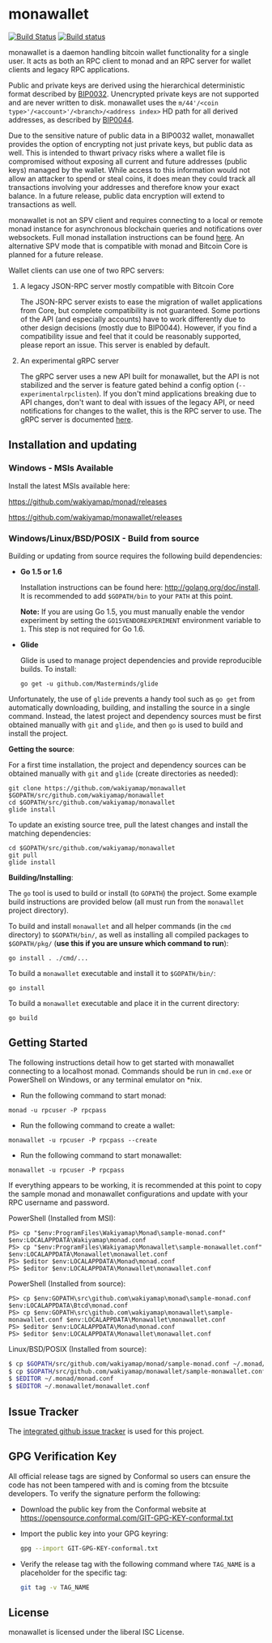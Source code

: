 monawallet
=========

[![Build Status](https://travis-ci.org/wakiyamap/monawallet.png?branch=master)](https://travis-ci.org/wakiyamap/monawallet)
[![Build status](https://ci.appveyor.com/api/projects/status/88nxvckdj8upqr36/branch/master?svg=true)](https://ci.appveyor.com/project/jrick/monawallet/branch/master)

monawallet is a daemon handling bitcoin wallet functionality for a
single user.  It acts as both an RPC client to monad and an RPC server
for wallet clients and legacy RPC applications.

Public and private keys are derived using the hierarchical
deterministic format described by
[BIP0032](https://github.com/bitcoin/bips/blob/master/bip-0032.mediawiki).
Unencrypted private keys are not supported and are never written to
disk.  monawallet uses the
`m/44'/<coin type>'/<account>'/<branch>/<address index>`
HD path for all derived addresses, as described by
[BIP0044](https://github.com/bitcoin/bips/blob/master/bip-0044.mediawiki).

Due to the sensitive nature of public data in a BIP0032 wallet,
monawallet provides the option of encrypting not just private keys, but
public data as well.  This is intended to thwart privacy risks where a
wallet file is compromised without exposing all current and future
addresses (public keys) managed by the wallet. While access to this
information would not allow an attacker to spend or steal coins, it
does mean they could track all transactions involving your addresses
and therefore know your exact balance.  In a future release, public data
encryption will extend to transactions as well.

monawallet is not an SPV client and requires connecting to a local or
remote monad instance for asynchronous blockchain queries and
notifications over websockets.  Full monad installation instructions
can be found [here](https://github.com/wakiyamap/monad).  An alternative
SPV mode that is compatible with monad and Bitcoin Core is planned for
a future release.

Wallet clients can use one of two RPC servers:

  1. A legacy JSON-RPC server mostly compatible with Bitcoin Core

     The JSON-RPC server exists to ease the migration of wallet applications
     from Core, but complete compatibility is not guaranteed.  Some portions of
     the API (and especially accounts) have to work differently due to other
     design decisions (mostly due to BIP0044).  However, if you find a
     compatibility issue and feel that it could be reasonably supported, please
     report an issue.  This server is enabled by default.

  2. An experimental gRPC server

     The gRPC server uses a new API built for monawallet, but the API is not
     stabilized and the server is feature gated behind a config option
     (`--experimentalrpclisten`).  If you don't mind applications breaking due
     to API changes, don't want to deal with issues of the legacy API, or need
     notifications for changes to the wallet, this is the RPC server to use.
     The gRPC server is documented [here](./rpc/documentation/README.md).

## Installation and updating

### Windows - MSIs Available

Install the latest MSIs available here:

https://github.com/wakiyamap/monad/releases

https://github.com/wakiyamap/monawallet/releases

### Windows/Linux/BSD/POSIX - Build from source

Building or updating from source requires the following build dependencies:

- **Go 1.5 or 1.6**

  Installation instructions can be found here: http://golang.org/doc/install.
  It is recommended to add `$GOPATH/bin` to your `PATH` at this point.

  **Note:** If you are using Go 1.5, you must manually enable the vendor
    experiment by setting the `GO15VENDOREXPERIMENT` environment variable to
    `1`.  This step is not required for Go 1.6.

- **Glide**

  Glide is used to manage project dependencies and provide reproducible builds.
  To install:

  `go get -u github.com/Masterminds/glide`

Unfortunately, the use of `glide` prevents a handy tool such as `go get` from
automatically downloading, building, and installing the source in a single
command.  Instead, the latest project and dependency sources must be first
obtained manually with `git` and `glide`, and then `go` is used to build and
install the project.

**Getting the source**:

For a first time installation, the project and dependency sources can be
obtained manually with `git` and `glide` (create directories as needed):

```
git clone https://github.com/wakiyamap/monawallet $GOPATH/src/github.com/wakiyamap/monawallet
cd $GOPATH/src/github.com/wakiyamap/monawallet
glide install
```

To update an existing source tree, pull the latest changes and install the
matching dependencies:

```
cd $GOPATH/src/github.com/wakiyamap/monawallet
git pull
glide install
```

**Building/Installing**:

The `go` tool is used to build or install (to `GOPATH`) the project.  Some
example build instructions are provided below (all must run from the `monawallet`
project directory).

To build and install `monawallet` and all helper commands (in the `cmd`
directory) to `$GOPATH/bin/`, as well as installing all compiled packages to
`$GOPATH/pkg/` (**use this if you are unsure which command to run**):

```
go install . ./cmd/...
```

To build a `monawallet` executable and install it to `$GOPATH/bin/`:

```
go install
```

To build a `monawallet` executable and place it in the current directory:

```
go build
```

## Getting Started

The following instructions detail how to get started with monawallet connecting
to a localhost monad.  Commands should be run in `cmd.exe` or PowerShell on
Windows, or any terminal emulator on *nix.

- Run the following command to start monad:

```
monad -u rpcuser -P rpcpass
```

- Run the following command to create a wallet:

```
monawallet -u rpcuser -P rpcpass --create
```

- Run the following command to start monawallet:

```
monawallet -u rpcuser -P rpcpass
```

If everything appears to be working, it is recommended at this point to
copy the sample monad and monawallet configurations and update with your
RPC username and password.

PowerShell (Installed from MSI):
```
PS> cp "$env:ProgramFiles\Wakiyamap\Monad\sample-monad.conf" $env:LOCALAPPDATA\Wakiyamap\monad.conf
PS> cp "$env:ProgramFiles\Wakiyamap\Monawallet\sample-monawallet.conf" $env:LOCALAPPDATA\Monawallet\monawallet.conf
PS> $editor $env:LOCALAPPDATA\Monad\monad.conf
PS> $editor $env:LOCALAPPDATA\Monawallet\monawallet.conf
```

PowerShell (Installed from source):
```
PS> cp $env:GOPATH\src\github.com\wakiyamap\monad\sample-monad.conf $env:LOCALAPPDATA\Btcd\monad.conf
PS> cp $env:GOPATH\src\github.com\wakiyamap\monawallet\sample-monawallet.conf $env:LOCALAPPDATA\Monawallet\monawallet.conf
PS> $editor $env:LOCALAPPDATA\Monad\monad.conf
PS> $editor $env:LOCALAPPDATA\Monawallet\monawallet.conf
```

Linux/BSD/POSIX (Installed from source):
```bash
$ cp $GOPATH/src/github.com/wakiyamap/monad/sample-monad.conf ~/.monad/monad.conf
$ cp $GOPATH/src/github.com/wakiyamap/monawallet/sample-monawallet.conf ~/.monawallet/monawallet.conf
$ $EDITOR ~/.monad/monad.conf
$ $EDITOR ~/.monawallet/monawallet.conf
```

## Issue Tracker

The [integrated github issue tracker](https://github.com/wakiyamap/monawallet/issues)
is used for this project.

## GPG Verification Key

All official release tags are signed by Conformal so users can ensure the code
has not been tampered with and is coming from the btcsuite developers.  To
verify the signature perform the following:

- Download the public key from the Conformal website at
  https://opensource.conformal.com/GIT-GPG-KEY-conformal.txt

- Import the public key into your GPG keyring:
  ```bash
  gpg --import GIT-GPG-KEY-conformal.txt
  ```

- Verify the release tag with the following command where `TAG_NAME` is a
  placeholder for the specific tag:
  ```bash
  git tag -v TAG_NAME
  ```

## License

monawallet is licensed under the liberal ISC License.

